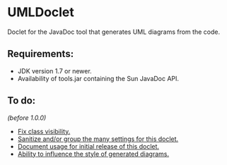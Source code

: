# UMLDoclet
Doclet for the JavaDoc tool that generates UML diagrams from the code.

## Requirements:

- JDK version 1.7 or newer.
- Availability of tools.jar containing the Sun JavaDoc API.

## To do:

_(before 1.0.0)_

- [Fix class visibility.](https://github.com/talsma-ict/umldoclet/issues/4)
- [Sanitize and/or group the many settings for this doclet.](https://github.com/talsma-ict/umldoclet/issues/7)
- [Document usage for initial release of this doclet.](https://github.com/talsma-ict/umldoclet/issues/8)
- [Ability to influence the style of generated diagrams.](https://github.com/talsma-ict/umldoclet/issues/6)
